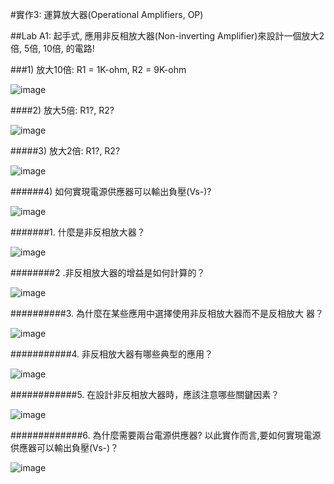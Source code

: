 
#實作3: 運算放大器(Operational Amplifiers, OP)               

##Lab A1: 起手式, 應用非反相放大器(Non-inverting Amplifier)來設計一個放大2倍, 5倍, 10倍, 的電路!            

###1) 放大10倍: R1 = 1K-ohm, R2 = 9K-ohm               

![image](https://github.com/winter20110101/EC2024/assets/162284243/cd68c53b-ab6d-4c57-8122-ebfc809f1bab)

####2) 放大5倍: R1?, R2?       

![image](https://github.com/winter20110101/EC2024/assets/162284243/6c88f563-578b-4b14-9fab-ef7ea40bab49)

#####3) 放大2倍: R1?, R2?                                              

![image](https://github.com/winter20110101/EC2024/assets/162284243/8587159b-86f1-45a9-8a0a-a0a476958fbc)

######4) 如何實現電源供應器可以輸出負壓(Vs-)?        

![image](https://github.com/winter20110101/EC2024/assets/162284243/f5ffed1b-95dd-4a57-83ed-9cf4912f2254)

#######1. 什麼是非反相放大器？                           

![image](https://github.com/winter20110101/EC2024/assets/162284243/4c96482f-c04c-4bed-a2d3-f959809412f5)

########2 .非反相放大器的增益是如何計算的？

![image](https://github.com/winter20110101/EC2024/assets/162284243/a6646160-eb9e-48a1-88a8-386b162d708e)

##########3. 為什麼在某些應用中選擇使用非反相放大器而不是反相放大 器？                                              

![image](https://github.com/winter20110101/EC2024/assets/162284243/7b38b5b7-3e5e-4d6c-8d92-50d63999a39f)

###########4. 非反相放大器有哪些典型的應用？        

![image](https://github.com/winter20110101/EC2024/assets/162284243/5c888a67-a465-485c-ae3e-7d62314fecd0)

############5. 在設計非反相放大器時，應該注意哪些關鍵因素？                     

![image](https://github.com/winter20110101/EC2024/assets/162284243/26cc3571-1433-41db-844f-37ae08cd80d7)

#############6. 為什麼需要兩台電源供應器? 以此實作而言,要如何實現電源供應器可以輸出負壓(Vs-)？

![image](https://github.com/winter20110101/EC2024/assets/162284243/a0a5c635-3c43-4dcd-ba30-9519461cbb92)
